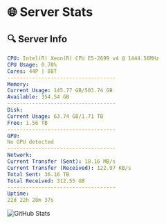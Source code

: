 # 🌐 Server Stats
## 🔍 Server Info
```yaml
CPU: Intel(R) Xeon(R) CPU E5-2699 v4 @ 1444.56MHz
CPU Usage: 0.70%
Cores: 44P | 88T
-----------------------------------
Memory:
Current Usage: 145.77 GB/503.74 GB
Available: 354.54 GB
-----------------------------------
Disk:
Current Usage: 63.74 GB/1.71 TB
Free: 1.56 TB
-----------------------------------
GPU:
No GPU detected
-----------------------------------
Network:
Current Transfer (Sent): 18.16 MB/s
Current Transfer (Received): 122.97 KB/s
Total Sent: 36.16 TB
Total Received: 312.55 GB
-----------------------------------
Uptime:
22d 22h 28m 37s
```
![GitHub Stats](https://img.shields.io/badge/Updated-2025-03-30_19:51:26-blue)